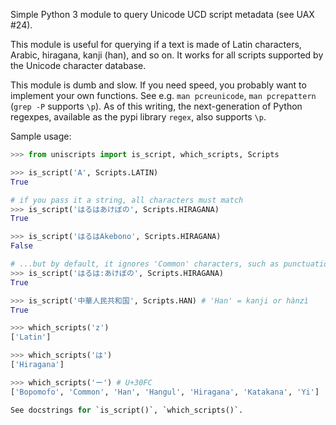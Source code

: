 Simple Python 3 module to query Unicode UCD script metadata (see UAX #24).

This module is useful for querying if a text is made of Latin characters,
Arabic, hiragana, kanji (han), and so on.  It works for all scripts supported
by the Unicode character database.

This module is dumb and slow.  If you need speed, you probably want to
implement your own functions.  See e.g. `man pcreunicode`, `man pcrepattern`
(`grep -P` supports `\p`).  As of this writing, the next-generation of Python
regexpes, available as the pypi library `regex`, also supports `\p`.

Sample usage:

```python
>>> from uniscripts import is_script, which_scripts, Scripts

>>> is_script('A', Scripts.LATIN)
True

# if you pass it a string, all characters must match
>>> is_script('はるはあけぼの', Scripts.HIRAGANA)
True

>>> is_script('はるはAkebono', Scripts.HIRAGANA)
False

# ...but by default, it ignores 'Common' characters, such as punctuation.
>>> is_script('はるは:あけぼの', Scripts.HIRAGANA)
True

>>> is_script('中華人民共和国', Scripts.HAN) # 'Han' = kanji or hànzì
True

>>> which_scripts('z')
['Latin']

>>> which_scripts('は')
['Hiragana']

>>> which_scripts('ー') # U+30FC
['Bopomofo', 'Common', 'Han', 'Hangul', 'Hiragana', 'Katakana', 'Yi']

See docstrings for `is_script()`, `which_scripts()`.
